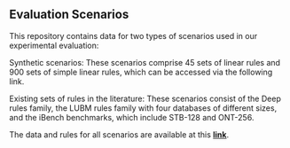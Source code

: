 ## Evaluation Scenarios

This repository contains data for two types of scenarios used in our experimental evaluation:

Synthetic scenarios: These scenarios comprise 45 sets of linear rules and 900 sets of simple linear rules, which can be accessed via the following link.

Existing sets of rules in the literature: These scenarios consist of the Deep rules family, the LUBM rules family with four databases of different sizes, and the iBench benchmarks, which include STB-128 and ONT-256.

The data and rules for all scenarios are available at this [**link**](https://bit.ly/41KCA5I).
